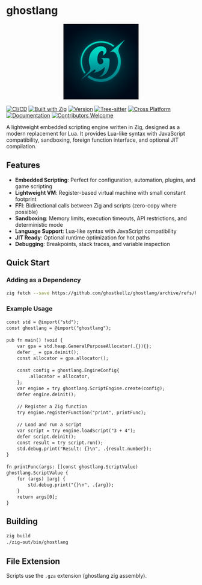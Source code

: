 # ghostlang

<p align="center">
  <img src="assets/icons/glang-proto.png" alt="ghostlang logo" width="200"/>
</p>

[![CI/CD](https://github.com/GhostKellz/ghostlang/actions/workflows/main.yml/badge.svg)](https://github.com/GhostKellz/ghostlang/actions/workflows/main.yml)
[![Built with Zig](https://img.shields.io/badge/built%20with-Zig-F7A41D?logo=zig&logoColor=white)](https://ziglang.org/)
[![Version](https://img.shields.io/badge/version-0.16.0--dev-orange)](https://github.com/GhostKellz/ghostlang/releases)
[![Tree-sitter](https://img.shields.io/badge/tree--sitter-grammar-green?logo=tree-sitter&logoColor=white)](https://tree-sitter.github.io/)
[![Cross Platform](https://img.shields.io/badge/platform-Windows%20%7C%20macOS%20%7C%20Linux-blue)](https://github.com/GhostKellz/ghostlang)
[![Documentation](https://img.shields.io/badge/docs-available-brightgreen)](https://github.com/GhostKellz/ghostlang/tree/main/docs)
[![Contributors Welcome](https://img.shields.io/badge/contributors-welcome-purple)](https://github.com/GhostKellz/ghostlang/blob/main/CONTRIBUTING.md)

A lightweight embedded scripting engine written in Zig, designed as a modern replacement for Lua. It provides Lua-like syntax with JavaScript compatibility, sandboxing, foreign function interface, and optional JIT compilation.

## Features

- **Embedded Scripting**: Perfect for configuration, automation, plugins, and game scripting
- **Lightweight VM**: Register-based virtual machine with small constant footprint
- **FFI**: Bidirectional calls between Zig and scripts (zero-copy where possible)
- **Sandboxing**: Memory limits, execution timeouts, API restrictions, and deterministic mode
- **Language Support**: Lua-like syntax with JavaScript compatibility
- **JIT Ready**: Optional runtime optimization for hot paths
- **Debugging**: Breakpoints, stack traces, and variable inspection

## Quick Start

### Adding as a Dependency

```bash
zig fetch --save https://github.com/ghostkellz/ghostlang/archive/refs/heads/main.tar.gz
```

### Example Usage

```zig
const std = @import("std");
const ghostlang = @import("ghostlang");

pub fn main() !void {
    var gpa = std.heap.GeneralPurposeAllocator(.{}){};
    defer _ = gpa.deinit();
    const allocator = gpa.allocator();

    const config = ghostlang.EngineConfig{
        .allocator = allocator,
    };
    var engine = try ghostlang.ScriptEngine.create(config);
    defer engine.deinit();

    // Register a Zig function
    try engine.registerFunction("print", printFunc);

    // Load and run a script
    var script = try engine.loadScript("3 + 4");
    defer script.deinit();
    const result = try script.run();
    std.debug.print("Result: {}\n", .{result.number});
}

fn printFunc(args: []const ghostlang.ScriptValue) ghostlang.ScriptValue {
    for (args) |arg| {
        std.debug.print("{}\n", .{arg});
    }
    return args[0];
}
```

## Building

```bash
zig build
./zig-out/bin/ghostlang
```

## File Extension

Scripts use the `.gza` extension (ghostlang zig assembly).
